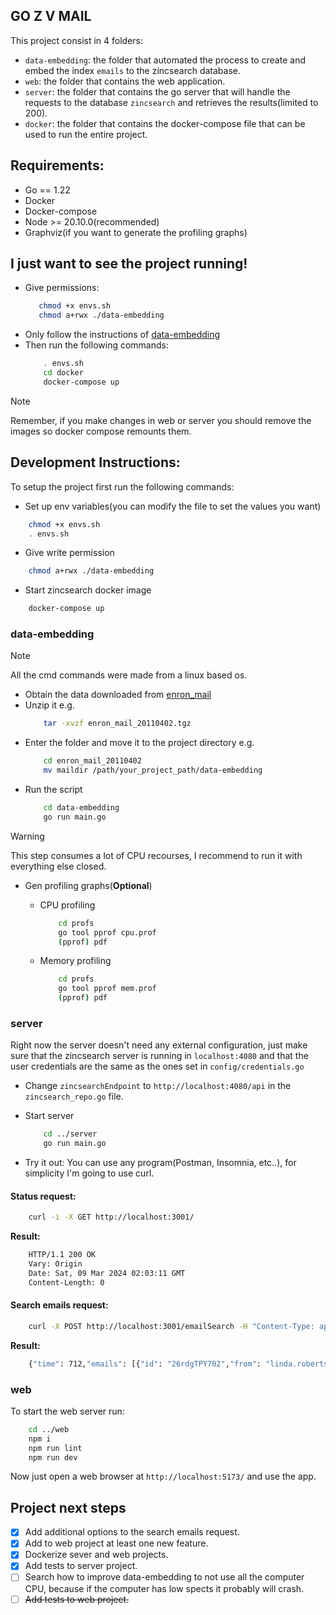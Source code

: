 ## GO Z V MAIL

This project consist in 4 folders:

- `data-embedding`: the folder that automated the process to create and embed the index `emails` to the zincsearch database.
- `web`: the folder that contains the web application.
- `server`: the folder that contains the go server that will handle the requests to the database `zincsearch` and retrieves the results(limited to 200).
- `docker`: the folder that contains the docker-compose file that can be used to run the entire project.

## Requirements:

- Go == 1.22
- Docker
- Docker-compose
- Node >= 20.10.0(recommended)
- Graphviz(if you want to generate the profiling graphs)

## I just want to see the project running!

- Give permissions:
    ```bash
       chmod +x envs.sh
       chmod a+rwx ./data-embedding
    ```
- Only follow the instructions of [data-embedding](#data-embedding)
- Then run the following commands:
    ```bash
        . envs.sh
        cd docker
        docker-compose up
    ```
> [!NOTE] 
> Remember, if you make changes in web or server you should remove the images so docker compose remounts them.

## Development Instructions:

To setup the project first run the following commands:

- Set up env variables(you can modify the file to set the values you want)
```bash
    chmod +x envs.sh
    . envs.sh
```

- Give write permission 
```bash
    chmod a+rwx ./data-embedding
```

- Start zincsearch docker image
```bash
    docker-compose up
```

### data-embedding

> [!NOTE]  
> All the cmd commands were made from a linux based os.

- Obtain the data downloaded from [enron_mail](http://www.cs.cmu.edu/~enron/enron_mail_20110402.tgz)
- Unzip it e.g.
    ```bash
        tar -xvzf enron_mail_20110402.tgz
    ```
- Enter the folder and move it to the project directory e.g.
    ```bash
        cd enron_mail_20110402
        mv maildir /path/your_project_path/data-embedding
    ```
- Run the script
    ```bash
        cd data-embedding
        go run main.go
    ```
> [!WARNING]  
> This step consumes a lot of CPU recourses, I recommend to run it with everything else closed.

- Gen profiling graphs(**Optional**)

    - CPU profiling
        ```bash
            cd profs
            go tool pprof cpu.prof
            (pprof) pdf
        ```
    - Memory profiling
        ```bash
            cd profs
            go tool pprof mem.prof
            (pprof) pdf
        ```
### server

Right now the server doesn't need any external configuration, just make sure that the 
zincsearch server is running in `localhost:4080` and that the user credentials are the same
as the ones set in `config/credentials.go`

- Change `zincsearchEndpoint` to `http://localhost:4080/api` in the `zincsearch_repo.go` file.

- Start server
    ```bash
        cd ../server
        go run main.go
    ```

- Try it out: You can use any program(Postman, Insomnia, etc..), for simplicity I'm going to use curl.

#### Status request:

```bash
    curl -i -X GET http://localhost:3001/
```
**Result:**

```bash
    HTTP/1.1 200 OK
    Vary: Origin
    Date: Sat, 09 Mar 2024 02:03:11 GMT
    Content-Length: 0 
```

#### Search emails request:

```bash
    curl -X POST http://localhost:3001/emailSearch -H "Content-Type: application/json" --data '{"term": "manipulated", "max_results": 10, "field": "content", "sort_fields": []}'
```
**Result:**

```bash
    {"time": 712,"emails": [{"id": "26rdgTPY702","from": "linda.robertson@enron.com",...]}
```

### web

To start the web server run:

```bash
    cd ../web
    npm i
    npm run lint
    npm run dev
```

Now just open a web browser at `http://localhost:5173/` and use the app.

## Project next steps 

- [x] Add additional options to the search emails request.
- [x] Add to web project at least one new feature.
- [x] Dockerize sever and web projects.
- [x] Add tests to server project.
- [ ] Search how to improve data-embedding to not use all the computer CPU, because if the computer has low spects it probably will crash.
- [ ]  ~~Add tests to web project.~~
